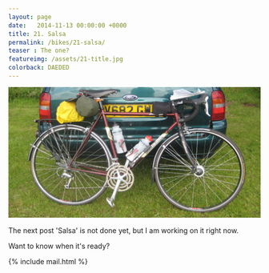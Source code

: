 ```yaml
---
layout: page
date:   2014-11-13 00:00:00 +0000
title: 21. Salsa
permalink: /bikes/21-salsa/
teaser : The one?
featureimg: /assets/21-title.jpg
colorback: DAEDED
---
```




<!--<div class="feature-image">
<img src="/assets/19-title.jpg"><br />
<span class="caption"></span></div> -->



<img src="/assets/21-title.jpg" frameborder="0" allowfullscreen><br />




The next post 'Salsa' is not done yet, but I am working on it right now.



Want to know when it's ready?

 {% include mail.html %}
